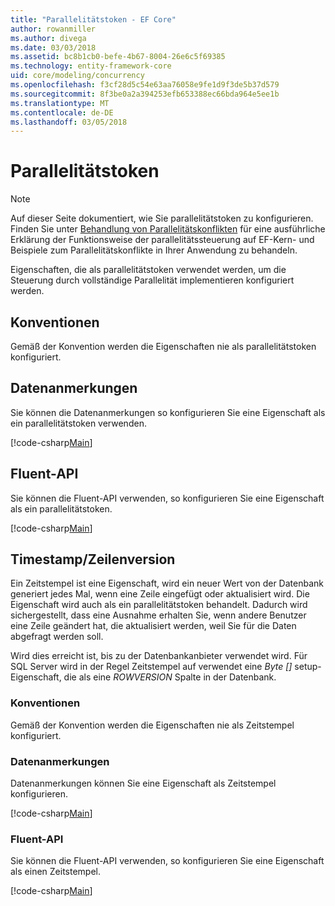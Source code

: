 ```yaml
---
title: "Parallelitätstoken - EF Core"
author: rowanmiller
ms.author: divega
ms.date: 03/03/2018
ms.assetid: bc8b1cb0-befe-4b67-8004-26e6c5f69385
ms.technology: entity-framework-core
uid: core/modeling/concurrency
ms.openlocfilehash: f3cf28d5c54e63aa76058e9fe1d9f3de5b37d579
ms.sourcegitcommit: 8f3be0a2a394253efb653388ec66bda964e5ee1b
ms.translationtype: MT
ms.contentlocale: de-DE
ms.lasthandoff: 03/05/2018
---
```

# <a name="concurrency-tokens"></a>Parallelitätstoken

> [!NOTE]
> Auf dieser Seite dokumentiert, wie Sie parallelitätstoken zu konfigurieren. Finden Sie unter [Behandlung von Parallelitätskonflikten](../saving/concurrency.md) für eine ausführliche Erklärung der Funktionsweise der parallelitätssteuerung auf EF-Kern- und Beispiele zum Parallelitätskonflikte in Ihrer Anwendung zu behandeln.

Eigenschaften, die als parallelitätstoken verwendet werden, um die Steuerung durch vollständige Parallelität implementieren konfiguriert werden.

## <a name="conventions"></a>Konventionen

Gemäß der Konvention werden die Eigenschaften nie als parallelitätstoken konfiguriert.

## <a name="data-annotations"></a>Datenanmerkungen

Sie können die Datenanmerkungen so konfigurieren Sie eine Eigenschaft als ein parallelitätstoken verwenden.

[!code-csharp[Main](../../../samples/core/Modeling/DataAnnotations/Samples/Concurrency.cs#ConfigureConcurrencyAnnotations)]

## <a name="fluent-api"></a>Fluent-API

Sie können die Fluent-API verwenden, so konfigurieren Sie eine Eigenschaft als ein parallelitätstoken.

[!code-csharp[Main](../../../samples/core/Modeling/FluentAPI/Samples/Concurrency.cs#ConfigureConcurrencyFluent)]

## <a name="timestamprow-version"></a>Timestamp/Zeilenversion

Ein Zeitstempel ist eine Eigenschaft, wird ein neuer Wert von der Datenbank generiert jedes Mal, wenn eine Zeile eingefügt oder aktualisiert wird. Die Eigenschaft wird auch als ein parallelitätstoken behandelt. Dadurch wird sichergestellt, dass eine Ausnahme erhalten Sie, wenn andere Benutzer eine Zeile geändert hat, die aktualisiert werden, weil Sie für die Daten abgefragt werden soll.

Wird dies erreicht ist, bis zu der Datenbankanbieter verwendet wird. Für SQL Server wird in der Regel Zeitstempel auf verwendet eine *Byte []* setup-Eigenschaft, die als eine *ROWVERSION* Spalte in der Datenbank.

### <a name="conventions"></a>Konventionen

Gemäß der Konvention werden die Eigenschaften nie als Zeitstempel konfiguriert.

### <a name="data-annotations"></a>Datenanmerkungen

Datenanmerkungen können Sie eine Eigenschaft als Zeitstempel konfigurieren.

[!code-csharp[Main](../../../samples/core/Modeling/DataAnnotations/Samples/Timestamp.cs#ConfigureTimestampAnnotations)]

### <a name="fluent-api"></a>Fluent-API

Sie können die Fluent-API verwenden, so konfigurieren Sie eine Eigenschaft als einen Zeitstempel.

[!code-csharp[Main](../../../samples/core/Modeling/FluentAPI/Samples/Timestamp.cs#ConfigureTimestampFluent)]
